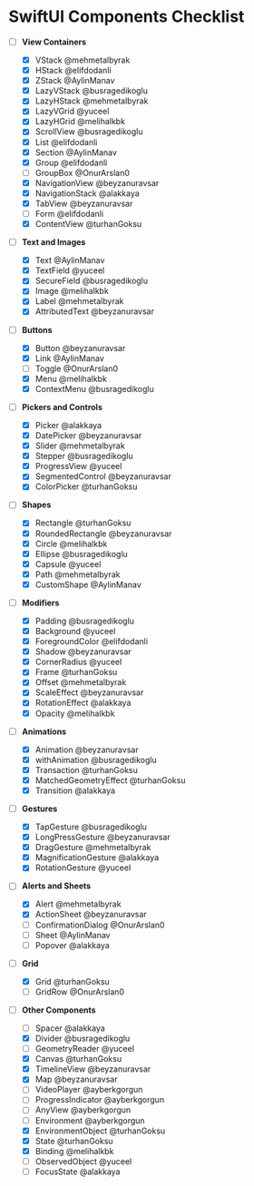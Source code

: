 # SwiftUI Components Checklist

- [ ] **View Containers**

  - [x] VStack @mehmetalbyrak
  - [x] HStack @elifdodanli
  - [x] ZStack @AylinManav
  - [x] LazyVStack @busragedikoglu
  - [x] LazyHStack @mehmetalbyrak
  - [x] LazyVGrid @yuceel
  - [x] LazyHGrid @melihalkbk
  - [x] ScrollView @busragedikoglu
  - [x] List @elifdodanli
  - [x] Section @AylinManav
  - [x] Group @elifdodanli
  - [ ] GroupBox @OnurArslan0
  - [x] NavigationView @beyzanuravsar
  - [x] NavigationStack @alakkaya
  - [x] TabView @beyzanuravsar
  - [ ] Form @elifdodanli
  - [x] ContentView @turhanGoksu

- [ ] **Text and Images**

  - [x] Text @AylinManav
  - [x] TextField @yuceel
  - [x] SecureField @busragedikoglu
  - [x] Image @melihalkbk
  - [x] Label @mehmetalbyrak
  - [x] AttributedText @beyzanuravsar

- [ ] **Buttons**

  - [x] Button @beyzanuravsar
  - [x] Link @AylinManav
  - [ ] Toggle @OnurArslan0
  - [x] Menu @melihalkbk
  - [x] ContextMenu @busragedikoglu

- [ ] **Pickers and Controls**

  - [x] Picker @alakkaya
  - [x] DatePicker @beyzanuravsar
  - [x] Slider @mehmetalbyrak
  - [x] Stepper @busragedikoglu
  - [x] ProgressView @yuceel
  - [x] SegmentedControl @beyzanuravsar
  - [x] ColorPicker @turhanGoksu

- [ ] **Shapes**

  - [x] Rectangle @turhanGoksu
  - [x] RoundedRectangle @beyzanuravsar
  - [x] Circle @melihalkbk
  - [x] Ellipse @busragedikoglu
  - [x] Capsule @yuceel
  - [x] Path @mehmetalbyrak
  - [x] CustomShape @AylinManav

- [ ] **Modifiers**

  - [x] Padding @busragedikoglu
  - [x] Background @yuceel
  - [x] ForegroundColor @elifdodanli
  - [x] Shadow @beyzanuravsar
  - [x] CornerRadius @yuceel
  - [x] Frame @turhanGoksu
  - [x] Offset @mehmetalbyrak
  - [x] ScaleEffect @beyzanuravsar
  - [x] RotationEffect @alakkaya
  - [x] Opacity @melihalkbk

- [ ] **Animations**

  - [x] Animation @beyzanuravsar
  - [x] withAnimation @busragedikoglu
  - [x] Transaction @turhanGoksu
  - [x] MatchedGeometryEffect @turhanGoksu
  - [x] Transition @alakkaya

- [ ] **Gestures**

  - [x] TapGesture @busragedikoglu
  - [x] LongPressGesture @beyzanuravsar
  - [x] DragGesture @mehmetalbyrak
  - [x] MagnificationGesture @alakkaya
  - [x] RotationGesture @yuceel

- [ ] **Alerts and Sheets**

  - [x] Alert @mehmetalbyrak
  - [x] ActionSheet @beyzanuravsar
  - [ ] ConfirmationDialog @OnurArslan0
  - [ ] Sheet @AylinManav
  - [ ] Popover @alakkaya

- [ ] **Grid**

  - [x] Grid @turhanGoksu
  - [ ] GridRow @OnurArslan0

- [ ] **Other Components**
  - [ ] Spacer @alakkaya
  - [x] Divider @busragedikoglu
  - [ ] GeometryReader @yuceel
  - [x] Canvas @turhanGoksu
  - [x] TimelineView @beyzanuravsar
  - [x] Map @beyzanuravsar
  - [ ] VideoPlayer @ayberkgorgun
  - [ ] ProgressIndicator @ayberkgorgun
  - [ ] AnyView @ayberkgorgun
  - [ ] Environment @ayberkgorgun
  - [x] EnvironmentObject @turhanGoksu
  - [x] State @turhanGoksu
  - [x] Binding @melihalkbk
  - [ ] ObservedObject @yuceel
  - [ ] FocusState @alakkaya
